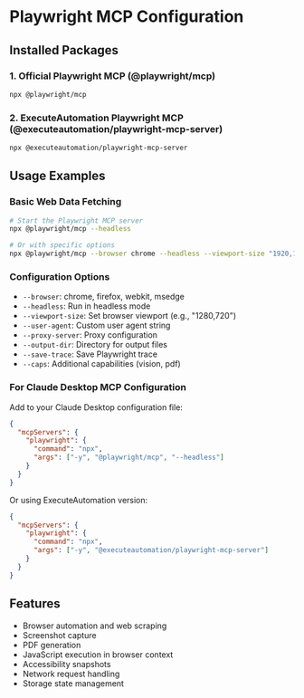 # Playwright MCP Configuration

## Installed Packages

### 1. Official Playwright MCP (@playwright/mcp)
```bash
npx @playwright/mcp
```

### 2. ExecuteAutomation Playwright MCP (@executeautomation/playwright-mcp-server)
```bash
npx @executeautomation/playwright-mcp-server
```

## Usage Examples

### Basic Web Data Fetching
```bash
# Start the Playwright MCP server
npx @playwright/mcp --headless

# Or with specific options
npx @playwright/mcp --browser chrome --headless --viewport-size "1920,1080"
```

### Configuration Options
- `--browser`: chrome, firefox, webkit, msedge
- `--headless`: Run in headless mode
- `--viewport-size`: Set browser viewport (e.g., "1280,720")
- `--user-agent`: Custom user agent string
- `--proxy-server`: Proxy configuration
- `--output-dir`: Directory for output files
- `--save-trace`: Save Playwright trace
- `--caps`: Additional capabilities (vision, pdf)

### For Claude Desktop MCP Configuration
Add to your Claude Desktop configuration file:

```json
{
  "mcpServers": {
    "playwright": {
      "command": "npx",
      "args": ["-y", "@playwright/mcp", "--headless"]
    }
  }
}
```

Or using ExecuteAutomation version:

```json
{
  "mcpServers": {
    "playwright": {
      "command": "npx", 
      "args": ["-y", "@executeautomation/playwright-mcp-server"]
    }
  }
}
```

## Features
- Browser automation and web scraping
- Screenshot capture
- PDF generation
- JavaScript execution in browser context
- Accessibility snapshots
- Network request handling
- Storage state management